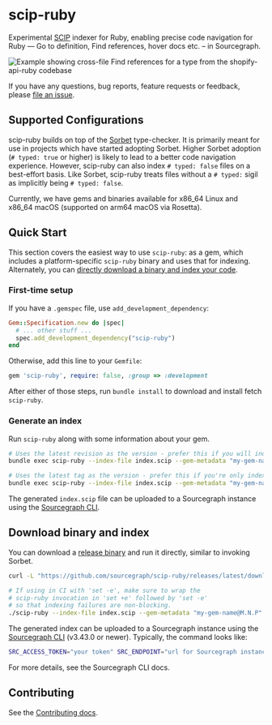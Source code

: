 # scip-ruby

Experimental [SCIP](https://github.com/sourcegraph/scip) indexer for Ruby,
enabling precise code navigation for Ruby —
Go to definition, Find references, hover docs etc. –
in Sourcegraph.

![Example showing cross-file Find references for a type from the shopify-api-ruby codebase](https://user-images.githubusercontent.com/93103176/194205214-2e2d64da-d02c-4ab3-8636-2497e4d46628.png)

If you have any questions, bug reports, feature requests or feedback,
please [file an issue](https://github.com/sourcegraph/scip-ruby/issues/new/choose).

## Supported Configurations

scip-ruby builds on top of
the [Sorbet](https://github.com/sorbet/sorbet) type-checker.
It is primarily meant for use in projects which have started adopting Sorbet.
Higher Sorbet adoption (`# typed: true` or higher) is likely to lead to
a better code navigation experience.
However, scip-ruby can also index `# typed: false` files on a best-effort basis.
Like Sorbet, scip-ruby treats files without a `# typed:` sigil
as implicitly being `# typed: false`.

Currently, we have gems and binaries available for x86\_64 Linux and x86\_64 macOS (supported on arm64 macOS via Rosetta).

## Quick Start

This section covers the easiest way to use `scip-ruby`: as a gem,
which includes a platform-specific `scip-ruby` binary
and uses that for indexing.
Alternately, you can
[directly download a binary and index your code](#download-binary-and-index).

### First-time setup

If you have a `.gemspec` file, use `add_development_dependency`:

```ruby
Gem::Specification.new do |spec|
  # ... other stuff ...
  spec.add_development_dependency("scip-ruby")
end
```

Otherwise, add this line to your `Gemfile`:

```ruby
gem 'scip-ruby', require: false, :group => :development
```
After either of those steps, run `bundle install`
to download and install fetch `scip-ruby`.

### Generate an index

Run `scip-ruby` along with some information about your gem.

<!-- TODO: Add support for defaulting. -->

```bash
# Uses the latest revision as the version - prefer this if you will index every commit
bundle exec scip-ruby --index-file index.scip --gem-metadata "my-gem-name@$(git rev-parse HEAD)"

# Uses the latest tag as the version - prefer this if you're only indexing specific tags
bundle exec scip-ruby --index-file index.scip --gem-metadata "my-gem-name@$(git describe --tags --abbrev=0)"
```

The generated `index.scip` file can be uploaded
to a Sourcegraph instance using the [Sourcegraph CLI](https://github.com/sourcegraph/src-cli).

## Download binary and index

You can download a
[release binary](https://github.com/sourcegraph/scip-ruby/releases)
and run it directly, similar to invoking Sorbet.

```bash
curl -L "https://github.com/sourcegraph/scip-ruby/releases/latest/download/scip-ruby-x86_64-$(uname -s | tr '[:upper:]' '[:lower:]')" -o scip-ruby && chmod +x scip-ruby

# If using in CI with 'set -e', make sure to wrap the
# scip-ruby invocation in 'set +e' followed by 'set -e'
# so that indexing failures are non-blocking.
./scip-ruby --index-file index.scip --gem-metadata "my-gem-name@M.N.P"
```

The generated index can be uploaded to a Sourcegraph instance
using the [Sourcegraph CLI](https://github.com/sourcegraph/src-cli) (v3.43.0 or newer).
Typically, the command looks like:

```bash
SRC_ACCESS_TOKEN="your token" SRC_ENDPOINT="url for Sourcegraph instance" src code-intel upload -file=/path/to/index.scip
```

For more details, see the Sourcegraph CLI docs.

## Contributing

See the [Contributing docs](./docs/scip-ruby/CONTRIBUTING.md).
